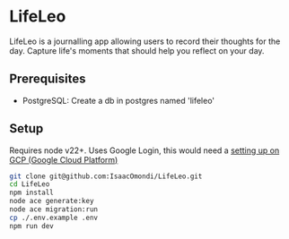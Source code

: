 # LifeLeo
LifeLeo is a journalling app allowing users to record their thoughts for the day. Capture life's moments that should help you reflect on your day. 

## Prerequisites
- PostgreSQL: Create a db in postgres named 'lifeleo'
## Setup
Requires node v22+. 
Uses Google Login, this would need a [setting up on GCP (Google Cloud Platform)](https://cloud.google.com/identity-platform/docs/web/google)
```bash
git clone git@github.com:IsaacOmondi/LifeLeo.git
cd LifeLeo
npm install
node ace generate:key
node ace migration:run
cp ./.env.example .env
npm run dev
```
